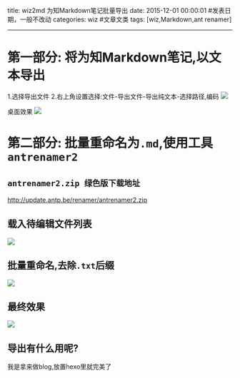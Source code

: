 title: wiz2md 为知Markdown笔记批量导出
date: 2015-12-01 00:00:01 #发表日期，一般不改动
categories: wiz #文章文类 
tags: [wiz,Markdown,ant renamer]

---
# 第一部分: 将为知Markdown笔记,以文本导出
1.选择导出文件
2.右上角设置选择:文件-导出文件-导出纯文本-选择路径,编码
![](http://7xnbs3.com1.z0.glb.clouddn.com/15-12-1/49138792.jpg)

桌面效果
![](http://7xnbs3.com1.z0.glb.clouddn.com/15-12-1/64408182.jpg)

<!-- more -->

# 第二部分: 批量重命名为`.md`,使用工具`antrenamer2`

## `antrenamer2.zip 绿色版下载地址`
http://update.antp.be/renamer/antrenamer2.zip

## 载入待编辑文件列表
![](http://7xnbs3.com1.z0.glb.clouddn.com/15-12-1/8425685.jpg)

## 批量重命名,去除`.txt`后缀
![](http://7xnbs3.com1.z0.glb.clouddn.com/15-12-1/88260770.jpg)

## 最终效果
![](http://7xnbs3.com1.z0.glb.clouddn.com/15-12-1/12864639.jpg)

## 导出有什么用呢?
我是拿来做blog,放置hexo里就完美了